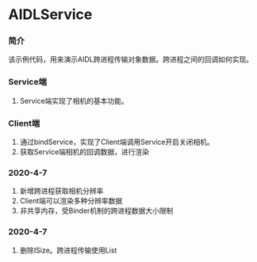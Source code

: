 # AIDLService
### 简介
  该示例代码，用来演示AIDL跨进程传输对象数据。跨进程之间的回调如何实现。

### Service端
1. Service端实现了相机的基本功能。

### Client端
1. 通过bindService，实现了Client端调用Service开启关闭相机。
2. 获取Service端相机的回调数据，进行渲染

### 2020-4-7
1. 新增跨进程获取相机分辨率
2. Client端可以渲染多种分辨率数据
3. 非共享内存，受Binder机制的跨进程数据大小限制

### 2020-4-7
1. 删除ISize。跨进程传输使用List